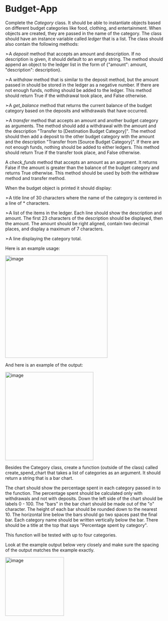 # Budget-App

Complete the _Category_ class. It should be able to instantiate objects based on different budget categories like food, clothing, and entertainment. When objects are created, they are passed in the name of the category. The class should have an instance variable called _ledger_ that is a list.
The class should also contain the following methods:

➣A _deposit_ method that accepts an amount and description. If no description is given, it should default to an empty string. The method should append an object to the ledger list in the form of {"amount": amount, "description": description}.

➣A _withdraw_ method that is similar to the deposit method, but the amount passed in should be stored in the ledger as a negative number. If there are not enough funds, nothing should be added to the ledger. This method should return True if the withdrawal took place, and False otherwise.

➣A _get_balance_ method that returns the current balance of the budget category based on the deposits and withdrawals that have occurred.

➣A _transfer_ method that accepts an amount and another budget category as arguments. The method should add a withdrawal with the amount and the description "Transfer to [Destination Budget Category]". The method should then add a deposit to the other budget category with the amount and the description "Transfer from [Source Budget Category]". If there are not enough funds, nothing should be added to either ledgers. This method should return True if the transfer took place, and False otherwise.

A _check_funds_ method that accepts an amount as an argument. It returns False if the amount is greater than the balance of the budget category and returns True otherwise. This method should be used by both the withdraw method and transfer method.

When the budget object is printed it should display:

➣A title line of 30 characters where the name of the category is centered in a line of * characters.

➣A list of the items in the ledger. Each line should show the description and amount. The first 23 characters of the description should be displayed, then the amount. The amount should be right aligned, contain two decimal places, and display a maximum of 7 characters.

➣A line displaying the category total.


Here is an example usage:


<img width="326" alt="image" src="https://github.com/gogetteranushka/Budget-App/assets/109903993/032a8feb-dba3-4fbb-9ed7-a2ebdac045ec">

And here is an example of the output:

<img width="281" alt="image" src="https://github.com/gogetteranushka/Budget-App/assets/109903993/348bb61d-5a66-4966-9f54-4679ca791314">

Besides the Category class, create a function (outside of the class) called create_spend_chart that takes a list of categories as an argument. It should return a string that is a bar chart.

The chart should show the percentage spent in each category passed in to the function. The percentage spent should be calculated only with withdrawals and not with deposits. Down the left side of the chart should be labels 0 - 100. The "bars" in the bar chart should be made out of the "o" character. The height of each bar should be rounded down to the nearest 10. The horizontal line below the bars should go two spaces past the final bar. Each category name should be written vertically below the bar. There should be a title at the top that says "Percentage spent by category".

This function will be tested with up to four categories.

Look at the example output below very closely and make sure the spacing of the output matches the example exactly.

<img width="187" alt="image" src="https://github.com/gogetteranushka/Budget-App/assets/109903993/eaada347-39af-4ebf-b86f-85f7abc44f11">



